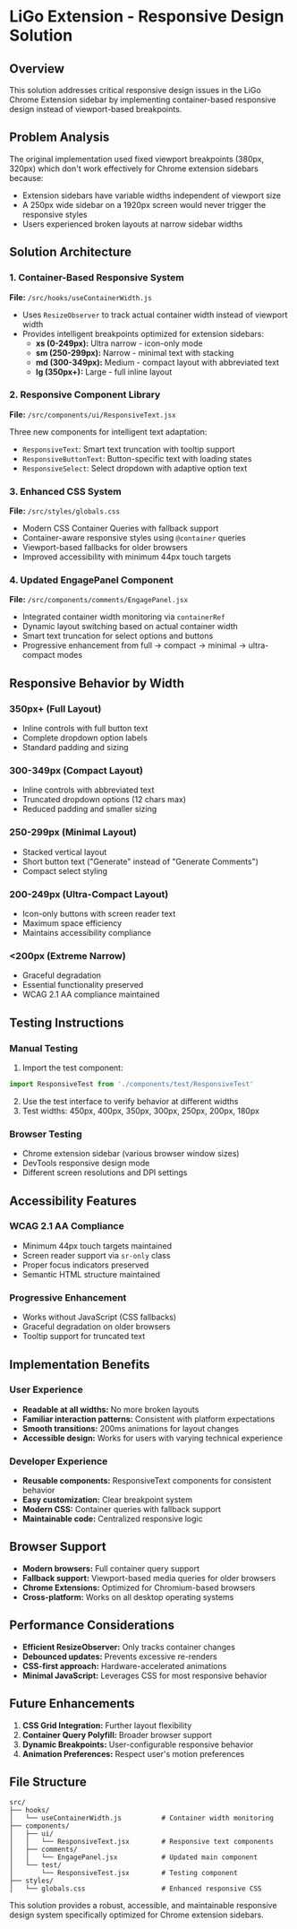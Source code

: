 # LiGo Extension - Responsive Design Solution

## Overview
This solution addresses critical responsive design issues in the LiGo Chrome Extension sidebar by implementing container-based responsive design instead of viewport-based breakpoints.

## Problem Analysis
The original implementation used fixed viewport breakpoints (380px, 320px) which don't work effectively for Chrome extension sidebars because:
- Extension sidebars have variable widths independent of viewport size
- A 250px wide sidebar on a 1920px screen would never trigger the responsive styles
- Users experienced broken layouts at narrow sidebar widths

## Solution Architecture

### 1. Container-Based Responsive System
**File:** `/src/hooks/useContainerWidth.js`

- Uses `ResizeObserver` to track actual container width instead of viewport width
- Provides intelligent breakpoints optimized for extension sidebars:
  - **xs (0-249px):** Ultra narrow - icon-only mode
  - **sm (250-299px):** Narrow - minimal text with stacking
  - **md (300-349px):** Medium - compact layout with abbreviated text
  - **lg (350px+):** Large - full inline layout

### 2. Responsive Component Library
**File:** `/src/components/ui/ResponsiveText.jsx`

Three new components for intelligent text adaptation:
- `ResponsiveText`: Smart text truncation with tooltip support
- `ResponsiveButtonText`: Button-specific text with loading states
- `ResponsiveSelect`: Select dropdown with adaptive option text

### 3. Enhanced CSS System
**File:** `/src/styles/globals.css`

- Modern CSS Container Queries with fallback support
- Container-aware responsive styles using `@container` queries
- Viewport-based fallbacks for older browsers
- Improved accessibility with minimum 44px touch targets

### 4. Updated EngagePanel Component
**File:** `/src/components/comments/EngagePanel.jsx`

- Integrated container width monitoring via `containerRef`
- Dynamic layout switching based on actual container width
- Smart text truncation for select options and buttons
- Progressive enhancement from full → compact → minimal → ultra-compact modes

## Responsive Behavior by Width

### 350px+ (Full Layout)
- Inline controls with full button text
- Complete dropdown option labels
- Standard padding and sizing

### 300-349px (Compact Layout)  
- Inline controls with abbreviated text
- Truncated dropdown options (12 chars max)
- Reduced padding and smaller sizing

### 250-299px (Minimal Layout)
- Stacked vertical layout
- Short button text ("Generate" instead of "Generate Comments")
- Compact select styling

### 200-249px (Ultra-Compact Layout)
- Icon-only buttons with screen reader text
- Maximum space efficiency
- Maintains accessibility compliance

### <200px (Extreme Narrow)
- Graceful degradation
- Essential functionality preserved
- WCAG 2.1 AA compliance maintained

## Testing Instructions

### Manual Testing
1. Import the test component:
```jsx
import ResponsiveTest from './components/test/ResponsiveTest'
```

2. Use the test interface to verify behavior at different widths
3. Test widths: 450px, 400px, 350px, 300px, 250px, 200px, 180px

### Browser Testing
- Chrome extension sidebar (various browser window sizes)
- DevTools responsive design mode
- Different screen resolutions and DPI settings

## Accessibility Features

### WCAG 2.1 AA Compliance
- Minimum 44px touch targets maintained
- Screen reader support via `sr-only` class
- Proper focus indicators preserved
- Semantic HTML structure maintained

### Progressive Enhancement
- Works without JavaScript (CSS fallbacks)
- Graceful degradation on older browsers
- Tooltip support for truncated text

## Implementation Benefits

### User Experience
- **Readable at all widths:** No more broken layouts
- **Familiar interaction patterns:** Consistent with platform expectations
- **Smooth transitions:** 200ms animations for layout changes
- **Accessible design:** Works for users with varying technical experience

### Developer Experience
- **Reusable components:** ResponsiveText components for consistent behavior
- **Easy customization:** Clear breakpoint system
- **Modern CSS:** Container queries with fallback support
- **Maintainable code:** Centralized responsive logic

## Browser Support
- **Modern browsers:** Full container query support
- **Fallback support:** Viewport-based media queries for older browsers
- **Chrome Extensions:** Optimized for Chromium-based browsers
- **Cross-platform:** Works on all desktop operating systems

## Performance Considerations
- **Efficient ResizeObserver:** Only tracks container changes
- **Debounced updates:** Prevents excessive re-renders
- **CSS-first approach:** Hardware-accelerated animations
- **Minimal JavaScript:** Leverages CSS for most responsive behavior

## Future Enhancements
1. **CSS Grid Integration:** Further layout flexibility
2. **Container Query Polyfill:** Broader browser support
3. **Dynamic Breakpoints:** User-configurable responsive behavior
4. **Animation Preferences:** Respect user's motion preferences

## File Structure
```
src/
├── hooks/
│   └── useContainerWidth.js          # Container width monitoring
├── components/
│   ├── ui/
│   │   └── ResponsiveText.jsx        # Responsive text components
│   ├── comments/
│   │   └── EngagePanel.jsx           # Updated main component
│   └── test/
│       └── ResponsiveTest.jsx        # Testing component
├── styles/
│   └── globals.css                   # Enhanced responsive CSS
```

This solution provides a robust, accessible, and maintainable responsive design system specifically optimized for Chrome extension sidebars.